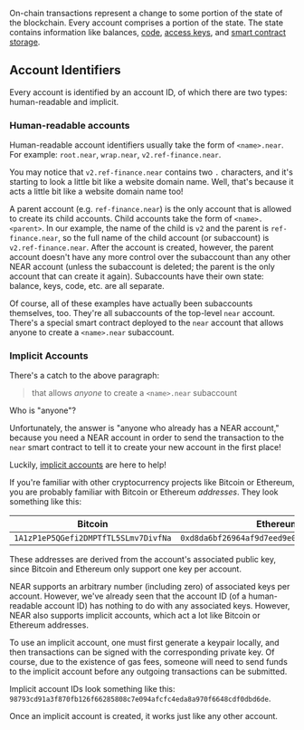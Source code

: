 On-chain transactions represent a change to some portion of the state of the blockchain. Every account comprises a portion of the state. The state contains information like balances, [code](/Developers/Protocol/Smart%20Contracts), [access keys](/Developers/Protocol/Access%20Keys), and [smart contract storage](/Developers/Protocol/Storage).

## Account Identifiers

Every account is identified by an account ID, of which there are two types: human-readable and implicit.

### Human-readable accounts

Human-readable account identifiers usually take the form of `<name>.near`. For example: `root.near`, `wrap.near`, `v2.ref-finance.near`.

You may notice that `v2.ref-finance.near` contains two `.` characters, and it's starting to look a little bit like a website domain name. Well, that's because it acts a little bit like a website domain name too!

A parent account (e.g. `ref-finance.near`) is the only account that is allowed to create its child accounts. Child accounts take the form of `<name>.<parent>`. In our example, the name of the child is `v2` and the parent is `ref-finance.near`, so the full name of the child account (or subaccount) is `v2.ref-finance.near`. After the account is created, however, the parent account doesn't have any more control over the subaccount than any other NEAR account (unless the subaccount is deleted; the parent is the only account that can create it again). Subaccounts have their own state: balance, keys, code, etc. are all separate.

Of course, all of these examples have actually been subaccounts themselves, too. They're all subaccounts of the top-level `near` account. There's a special smart contract deployed to the `near` account that allows anyone to create a `<name>.near` subaccount.

### Implicit Accounts

There's a catch to the above paragraph:

> that allows _anyone_ to create a `<name>.near` subaccount

Who is "anyone"?

Unfortunately, the answer is "anyone who already has a NEAR account," because you need a NEAR account in order to send the transaction to the `near` smart contract to tell it to create your new account in the first place!

Luckily, [implicit accounts](https://docs.near.org/docs/roles/integrator/implicit-accounts) are here to help!

If you're familiar with other cryptocurrency projects like Bitcoin or Ethereum, you are probably familiar with Bitcoin or Ethereum _addresses_. They look something like this:

| Bitcoin                              | Ethereum                                     |
| ------------------------------------ | -------------------------------------------- |
| `1A1zP1eP5QGefi2DMPTfTL5SLmv7DivfNa` | `0xd8da6bf26964af9d7eed9e03e53415d37aa96045` |

These addresses are derived from the account's associated public key, since Bitcoin and Ethereum only support one key per account.

NEAR supports an arbitrary number (including zero) of associated keys per account. However, we've already seen that the account ID (of a human-readable account ID) has nothing to do with any associated keys. However, NEAR also supports implicit accounts, which act a lot like Bitcoin or Ethereum addresses.

To use an implicit account, one must first generate a keypair locally, and then transactions can be signed with the corresponding private key. Of course, due to the existence of gas fees, someone will need to send funds to the implicit account before any outgoing transactions can be submitted.

Implicit account IDs look something like this: `98793cd91a3f870fb126f66285808c7e094afcfc4eda8a970f6648cdf0dbd6de`.

Once an implicit account is created, it works just like any other account.
